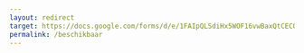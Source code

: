 ```yaml
---
layout: redirect
target: https://docs.google.com/forms/d/e/1FAIpQLSdiHx5WOF16vwBaxQtCECOrZdHwjE5TcaU8aPO4DtlBqinxBA/viewform?usp=sf_link
permalink: /beschikbaar
---
```

